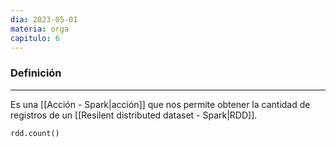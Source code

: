 ```yaml
---
dia: 2023-05-01
materia: orga
capitulo: 6
---
```

### Definición
---
Es una [[Acción - Spark|acción]] que nos permite obtener la cantidad de registros de un [[Resilent distributed dataset - Spark|RDD]].

``` python
rdd.count()
```
